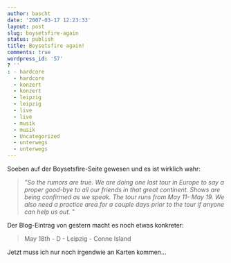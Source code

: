 ```yaml
---
author: bascht
date: '2007-03-17 12:23:33'
layout: post
slug: boysetsfire-again
status: publish
title: Boysetsfire again!
comments: true
wordpress_id: '57'
? ''
: - hardcore
  - hardcore
  - konzert
  - konzert
  - leipzig
  - leipzig
  - live
  - live
  - musik
  - musik
  - Uncategorized
  - unterwegs
  - unterwegs
---
```


Soeben auf der Boysetsfire-Seite gewesen und es ist wirklich wahr:
> *"So the rumors are true. We are doing one last tour in Europe to say a proper good-bye to all our friends in that great continent. Shows are being confirmed as we speak. The tour runs from May 11- May 19. We also need a practice area for a couple days prior to the tour if anyone can help us out.*
> "

Der Blog-Eintrag von gestern macht es noch etwas konkreter:
> May 18th - D - Leipzig - Conne Island

Jetzt muss ich nur noch irgendwie an Karten kommen...


